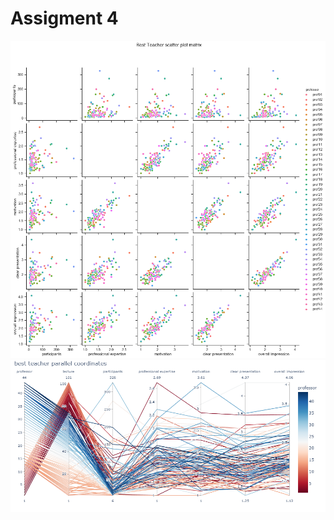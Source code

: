 # Assigment 4
![alt text](https://github.com/sayalee24/IDV/blob/main/assignment_4/scatter_plot.png)
![alt text](https://github.com/sayalee24/IDV/blob/main/assignment_4/parallel_coordinates.png)

